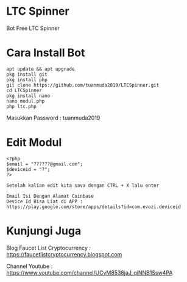 # LTC Spinner
Bot Free LTC Spinner

# Cara Install Bot
	apt update && apt upgrade
	pkg install git
	pkg install php
	git clone https://github.com/tuanmuda2019/LTCSpinner.git
	cd LTCSpinner
	pkg install nano
	nano modul.php
	php ltc.php


Masukkan Password : tuanmuda2019

# Edit Modul
	<?php
	$email = "??????@gmail.com";
	$deviceid = "?";
	?>
	
	Setelah kalian edit kita sava dengan CTRL + X lalu enter
	
	Email Isi Dengan Alamat Coinbase
	Device Id Bisa Liat di APP : https://play.google.com/store/apps/details?id=com.evozi.deviceid
	
# Kunjungi Juga

Blog Faucet List Cryptocurrency : https://faucetlistcryptocurrency.blogspot.com


Channel Youtube : https://www.youtube.com/channel/UCyM8538jaJ_qiNNB1Ssw4PA
